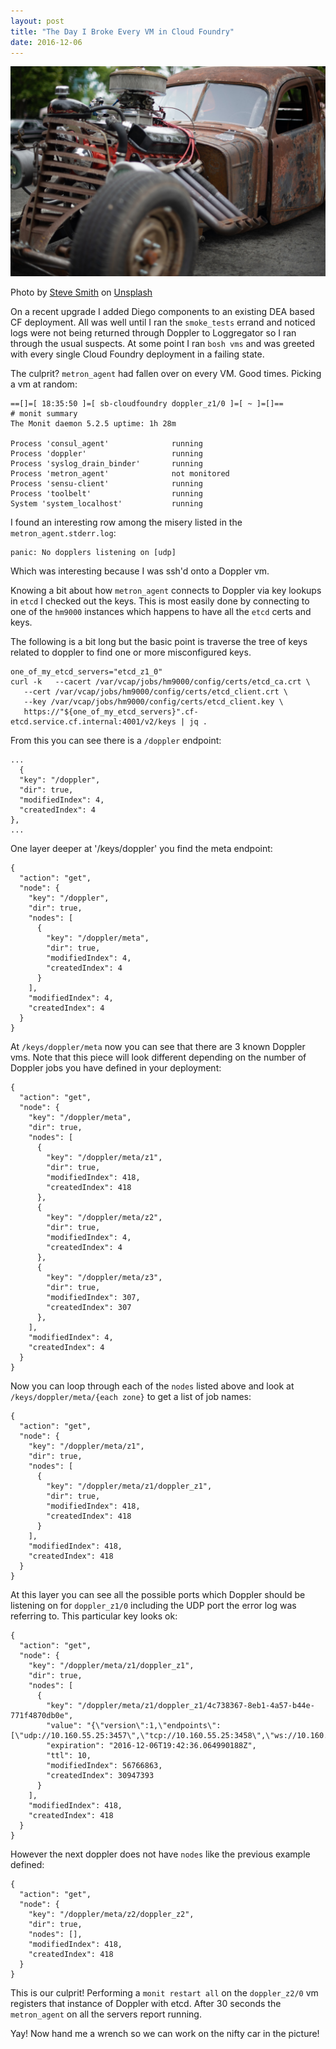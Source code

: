 ```yaml
---
layout: post
title: "The Day I Broke Every VM in Cloud Foundry"
date: 2016-12-06
---
```


![map](https://raw.githubusercontent.com/cweibel/ghost_blog_pics/master/steve-smith-xayb-m1RJ08-unsplash.jpg)



Photo by [Steve Smith](https://unsplash.com/@varrak?utm_source=unsplash&utm_medium=referral&utm_content=creditCopyText) on [Unsplash](https://unsplash.com/s/photos/uri?utm_source=unsplash&utm_medium=referral&utm_content=creditCopyText)

On a recent upgrade I added Diego components to an existing DEA based CF deployment. All was well until I ran the `smoke_tests` errand and noticed logs were not being returned through Doppler to Loggregator so I ran through the usual suspects. At some point I ran `bosh vms` and was greeted with every single Cloud Foundry deployment in a failing state.

The culprit? `metron_agent` had fallen over on every VM. Good times. Picking a vm at random:

```
==[]=[ 18:35:50 ]=[ sb-cloudfoundry doppler_z1/0 ]=[ ~ ]=[]==
# monit summary
The Monit daemon 5.2.5 uptime: 1h 28m

Process 'consul_agent'              running
Process 'doppler'                   running
Process 'syslog_drain_binder'       running
Process 'metron_agent'              not monitored
Process 'sensu-client'              running
Process 'toolbelt'                  running
System 'system_localhost'           running
```

I found an interesting row among the misery listed in the `metron_agent.stderr.log`:

```
panic: No dopplers listening on [udp]
```

Which was interesting because I was ssh'd onto a Doppler vm.

Knowing a bit about how `metron_agent` connects to Doppler via key lookups in `etcd` I checked out the keys. This is most easily done by connecting to one of the `hm9000` instances which happens to have all the `etcd` certs and keys.

The following is a bit long but the basic point is traverse the tree of keys related to doppler to find one or more misconfigured keys.

```
one_of_my_etcd_servers="etcd_z1_0"
curl -k   --cacert /var/vcap/jobs/hm9000/config/certs/etcd_ca.crt \
   --cert /var/vcap/jobs/hm9000/config/certs/etcd_client.crt \
   --key /var/vcap/jobs/hm9000/config/certs/etcd_client.key \
   https://"${one_of_my_etcd_servers}".cf-etcd.service.cf.internal:4001/v2/keys | jq .
```

From this you can see there is a `/doppler` endpoint:

```
...
  {
  "key": "/doppler",
  "dir": true,
  "modifiedIndex": 4,
  "createdIndex": 4
},
...
```

One layer deeper at '/keys/doppler' you find the meta endpoint:

```
{
  "action": "get",
  "node": {
    "key": "/doppler",
    "dir": true,
    "nodes": [
      {
        "key": "/doppler/meta",
        "dir": true,
        "modifiedIndex": 4,
        "createdIndex": 4
      }
    ],
    "modifiedIndex": 4,
    "createdIndex": 4
  }
}
```
At `/keys/doppler/meta` now you can see that there are 3 known Doppler vms. Note that this piece will look different depending on the number of Doppler jobs you have defined in your deployment:

```
{  
  "action": "get",
  "node": {
    "key": "/doppler/meta",
    "dir": true,
    "nodes": [
      {
        "key": "/doppler/meta/z1",
        "dir": true,
        "modifiedIndex": 418,
        "createdIndex": 418
      },
      {
        "key": "/doppler/meta/z2",
        "dir": true,
        "modifiedIndex": 4,
        "createdIndex": 4
      },
      {
        "key": "/doppler/meta/z3",
        "dir": true,
        "modifiedIndex": 307,
        "createdIndex": 307
      },
    ],
    "modifiedIndex": 4,
    "createdIndex": 4
  }
}
```

Now you can loop through each of the `nodes` listed above and look at `/keys/doppler/meta/{each zone}` to get a list of job names:

```
{
  "action": "get",
  "node": {
    "key": "/doppler/meta/z1",
    "dir": true,
    "nodes": [
      {
        "key": "/doppler/meta/z1/doppler_z1",
        "dir": true,
        "modifiedIndex": 418,
        "createdIndex": 418
      }
    ],
    "modifiedIndex": 418,
    "createdIndex": 418
  }
}
```

At this layer you can see all the possible ports which Doppler should be listening on for `doppler_z1/0` including the UDP port the error log was referring to. This particular key looks ok:

```
{
  "action": "get",
  "node": {
    "key": "/doppler/meta/z1/doppler_z1",
    "dir": true,
    "nodes": [
      {
        "key": "/doppler/meta/z1/doppler_z1/4c738367-8eb1-4a57-b44e-771f4870db0e",
        "value": "{\"version\":1,\"endpoints\":[\"udp://10.160.55.25:3457\",\"tcp://10.160.55.25:3458\",\"ws://10.160.55.25:8081\"]}",
        "expiration": "2016-12-06T19:42:36.064990188Z",
        "ttl": 10,
        "modifiedIndex": 56766863,
        "createdIndex": 30947393
      }
    ],
    "modifiedIndex": 418,
    "createdIndex": 418
  }
}
```

However the next doppler does not have `nodes` like the previous example defined:

```
{
  "action": "get",
  "node": {
    "key": "/doppler/meta/z2/doppler_z2",
    "dir": true,
    "nodes": [],
    "modifiedIndex": 418,
    "createdIndex": 418
  }
}
```

This is our culprit! Performing a `monit restart all` on the `doppler_z2/0` vm registers that instance of Doppler with etcd. After 30 seconds the `metron_agent` on all the servers report running.

Yay!  Now hand me a wrench so we can work on the nifty car in the picture!